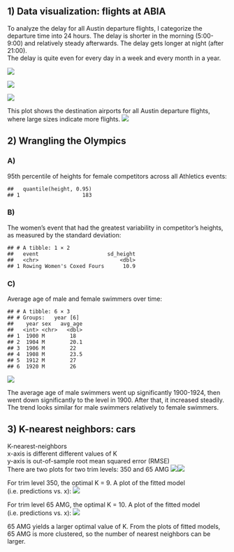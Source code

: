 ## 1) Data visualization: flights at ABIA

To analyze the delay for all Austin departure flights, I categorize the
departure time into 24 hours. The delay is shorter in the morning
(5:00-9:00) and relatively steady afterwards. The delay gets longer at
night (after 21:00).  
The delay is quite even for every day in a week and every month in a
year.

![](Exercise-1-Answer_files/figure-markdown_strict/unnamed-chunk-1-1.png)

![](Exercise-1-Answer_files/figure-markdown_strict/unnamed-chunk-2-1.png)

![](Exercise-1-Answer_files/figure-markdown_strict/unnamed-chunk-3-1.png)

This plot shows the destination airports for all Austin departure
flights, where large sizes indicate more flights.
![](Exercise-1-Answer_files/figure-markdown_strict/unnamed-chunk-4-1.png)

## 2) Wrangling the Olympics

### A)

95th percentile of heights for female competitors across all Athletics
events:

    ##   quantile(height, 0.95)
    ## 1                    183

### B)

The women’s event that had the greatest variability in competitor’s
heights, as measured by the standard deviation:

    ## # A tibble: 1 × 2
    ##   event                      sd_height
    ##   <chr>                          <dbl>
    ## 1 Rowing Women's Coxed Fours      10.9

### C)

Average age of male and female swimmers over time:

    ## # A tibble: 6 × 3
    ## # Groups:   year [6]
    ##    year sex   avg_age
    ##   <int> <chr>   <dbl>
    ## 1  1900 M        18  
    ## 2  1904 M        20.1
    ## 3  1906 M        22  
    ## 4  1908 M        23.5
    ## 5  1912 M        27  
    ## 6  1920 M        26

![](Exercise-1-Answer_files/figure-markdown_strict/unnamed-chunk-9-1.png)

The average age of male swimmers went up significantly 1900-1924, then
went down significantly to the level in 1900. After that, it increased
steadily.  
The trend looks similar for male swimmers relatively to female swimmers.

## 3) K-nearest neighbors: cars

K-nearest-neighbors  
x-axis is different different values of K  
y-axis is out-of-sample root mean squared error (RMSE)  
There are two plots for two trim levels: 350 and 65 AMG
![](Exercise-1-Answer_files/figure-markdown_strict/unnamed-chunk-10-1.png)![](Exercise-1-Answer_files/figure-markdown_strict/unnamed-chunk-10-2.png)

For trim level 350, the optimal K = 9. A plot of the fitted model
(i.e. predictions vs. x):
![](Exercise-1-Answer_files/figure-markdown_strict/unnamed-chunk-11-1.png)

For trim level 65 AMG, the optimal K = 10. A plot of the fitted model
(i.e. predictions vs. x):
![](Exercise-1-Answer_files/figure-markdown_strict/unnamed-chunk-12-1.png)

65 AMG yields a larger optimal value of K. From the plots of fitted
models, 65 AMG is more clustered, so the number of nearest neighbors can
be larger.
